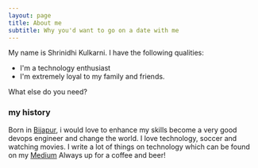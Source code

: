 ```yaml
---
layout: page
title: About me
subtitle: Why you'd want to go on a date with me
---
```


My name is Shrinidhi Kulkarni. I have the following qualities:

- I'm a technology enthusiast
- I'm extremely loyal to my family and friends.

What else do you need?

### my history

Born in [Bijapur](https://en.wikipedia.org/wiki/Bijapur), i would love to enhance my skills become a very good devops engineer and change the world.
I love technology, soccer and watching movies.
I write a lot of things on technology which can be found on my [Medium](https://medium.com/@davidcesc)
Always up for a coffee and beer!
